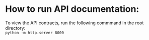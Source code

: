 # How to run API documentation: 
To view the API contracts, run the following commmand in the root directory:  
`python -m http.server 8000`